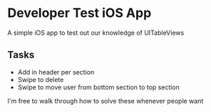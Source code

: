 # Developer Test iOS App

A simple iOS app to test out our knowledge of UITableViews

## Tasks

- Add in header per section
- Swipe to delete
- Swipe to move user from bottom section to top section

I'm free to walk through how to solve these whenever people want
